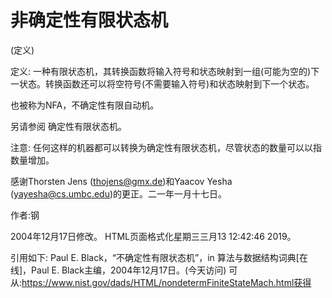 # 非确定性有限状态机


(定义)



定义:
一种有限状态机，其转换函数将输入符号和状态映射到一组(可能为空的)下一状态。转换函数还可以将空符号(不需要输入符号)和状态映射到下一个状态。



也被称为NFA，不确定性有限自动机。



另请参阅
确定性有限状态机。



注意:
任何这样的机器都可以转换为确定性有限状态机，尽管状态的数量可以以指数量增加。


感谢Thorsten Jens (thojens@gmx.de)和Yaacov Yesha (yayesha@cs.umbc.edu)的更正。二一年一月十七日。


作者:钢







2004年12月17日修改。
HTML页面格式化星期三三月13 12:42:46 2019。



引用如下:
Paul E. Black，“不确定性有限状态机”，in
算法与数据结构词典[在线]，Paul E. Black主编，2004年12月17日。(今天访问)
可从:https://www.nist.gov/dads/HTML/nondetermFiniteStateMach.html获得
